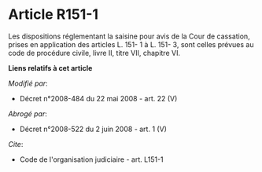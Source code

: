 # Article R151-1

Les dispositions réglementant la saisine pour avis de la Cour de cassation, prises en application des articles L. 151- 1 à L.
151- 3, sont celles prévues au code de procédure civile, livre II, titre VII, chapitre VI.

**Liens relatifs à cet article**

_Modifié par_:

  - Décret n°2008-484 du 22 mai 2008 - art. 22 (V)

_Abrogé par_:

  - Décret n°2008-522 du 2 juin 2008 - art. 1 (V)

_Cite_:

  - Code de l'organisation judiciaire - art. L151-1
